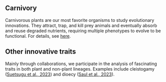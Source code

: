 ## Carnivory
Carnivorous plants are our most favorite organisms to study evolutionary innovations. They attract, trap, and kill prey animals and eventually absorb and reuse degraded nutrients, requiring multiple phenotypes to evolve to be functional. For details, see [here]().

## Other innovative traits
Mainly through collaborations, we participate in the analysis of fascinating traits in both plant and non-plant lineages. Examples include cleistogamy ([Suetsugu et al., 2023](https://nph.onlinelibrary.wiley.com/doi/10.1111/nph.18495)) and dioecy ([Saul et al., 2023](https://www.nature.com/articles/s41477-023-01563-1)).
